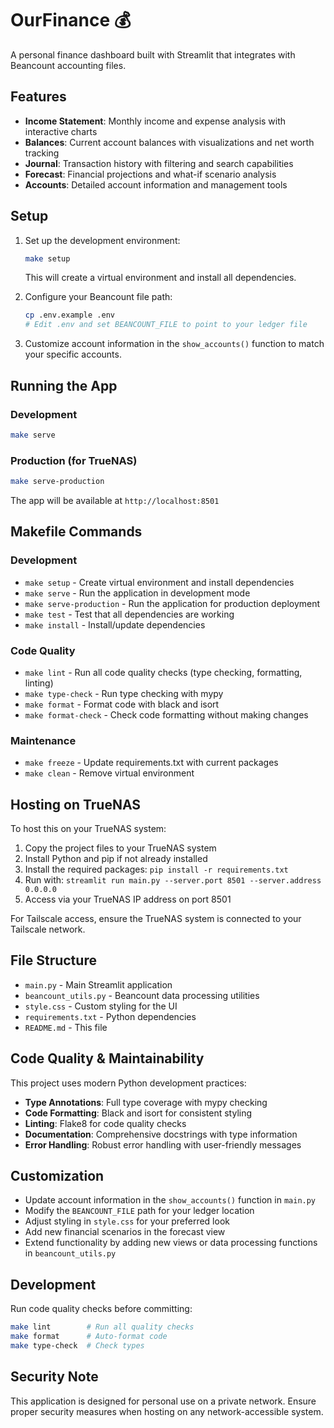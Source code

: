 # OurFinance 💰

A personal finance dashboard built with Streamlit that integrates with Beancount accounting files.

## Features

- **Income Statement**: Monthly income and expense analysis with interactive charts
- **Balances**: Current account balances with visualizations and net worth tracking
- **Journal**: Transaction history with filtering and search capabilities
- **Forecast**: Financial projections and what-if scenario analysis
- **Accounts**: Detailed account information and management tools

## Setup

1. Set up the development environment:
   ```bash
   make setup
   ```
   This will create a virtual environment and install all dependencies.

2. Configure your Beancount file path:
   ```bash
   cp .env.example .env
   # Edit .env and set BEANCOUNT_FILE to point to your ledger file
   ```

3. Customize account information in the `show_accounts()` function to match your specific accounts.

## Running the App

### Development
```bash
make serve
```

### Production (for TrueNAS)
```bash
make serve-production
```

The app will be available at `http://localhost:8501`

## Makefile Commands

### Development
- `make setup` - Create virtual environment and install dependencies
- `make serve` - Run the application in development mode
- `make serve-production` - Run the application for production deployment
- `make test` - Test that all dependencies are working
- `make install` - Install/update dependencies

### Code Quality
- `make lint` - Run all code quality checks (type checking, formatting, linting)
- `make type-check` - Run type checking with mypy
- `make format` - Format code with black and isort
- `make format-check` - Check code formatting without making changes

### Maintenance
- `make freeze` - Update requirements.txt with current packages
- `make clean` - Remove virtual environment

## Hosting on TrueNAS

To host this on your TrueNAS system:

1. Copy the project files to your TrueNAS system
2. Install Python and pip if not already installed
3. Install the required packages: `pip install -r requirements.txt`
4. Run with: `streamlit run main.py --server.port 8501 --server.address 0.0.0.0`
5. Access via your TrueNAS IP address on port 8501

For Tailscale access, ensure the TrueNAS system is connected to your Tailscale network.

## File Structure

- `main.py` - Main Streamlit application
- `beancount_utils.py` - Beancount data processing utilities
- `style.css` - Custom styling for the UI
- `requirements.txt` - Python dependencies
- `README.md` - This file

## Code Quality & Maintainability

This project uses modern Python development practices:

- **Type Annotations**: Full type coverage with mypy checking
- **Code Formatting**: Black and isort for consistent styling
- **Linting**: Flake8 for code quality checks
- **Documentation**: Comprehensive docstrings with type information
- **Error Handling**: Robust error handling with user-friendly messages

## Customization

- Update account information in the `show_accounts()` function in `main.py`
- Modify the `BEANCOUNT_FILE` path for your ledger location
- Adjust styling in `style.css` for your preferred look
- Add new financial scenarios in the forecast view
- Extend functionality by adding new views or data processing functions in `beancount_utils.py`

## Development

Run code quality checks before committing:
```bash
make lint        # Run all quality checks
make format      # Auto-format code
make type-check  # Check types
```

## Security Note

This application is designed for personal use on a private network. Ensure proper security measures when hosting on any network-accessible system.